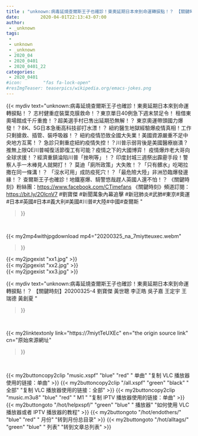 ```yaml
---
title : "unknown:病毒延燒查爾斯王子也確診！東奧延期日本來到命運轉捩點！？ 【關鍵時刻】20200325-4 劉寶傑 黃世聰 李正皓 吳子嘉 王定宇 王瑞德 黃創夏 "
date:        2020-04-01T22:13:43-07:00
author:
 - _unknown
tags:
 - 
 - unknown
 - _unknown
 - 2020_04
 - 2020_0401
 - 2020_0401_22
categories:
 - 2020_0401
#icon:        "fas fa-lock-open"
#resImgTeaser: teaserpics/wikipedia.org/emacs-jokes.png
---
```







{{< mydiv text="unknown:病毒延燒查爾斯王子也確診！東奧延期日本來到命運轉捩點！？ 志村健重症裝葉克膜救命！？東京單日40例急下週末禁足令！ 租借東奧場館成千斤重擔！？超美選手村已售出延期恐無解！？ 東京奧運帶頭國力爆發！？8K、5G日本急衝高科技卻打水漂！？ 紐約醫生地獄經驗爆疫情真相！工作只剩搶救、插管、裝呼吸器！？ 紐約疫情恐致全國大失業！美國資源嚴重不足中央地方互罵！？ 急診只剩重症紐約疫情失控！？川普示弱背後是美國醫療崩潰？ 推無上限QE川普喊復活節復工有可能？疫情之下的大國博弈！ 疫情爆炸老大哥向全球求援！？經濟重鎮淪陷川普「挫咧等」！？ 印度封城三週祭出霹靂手段！警察人手一木棒見人就開打！？ 莫迪「廁所政策」大失敗！？「只有髒水」吃喝拉撒在同一條溝！？ 「沒水可用」成防疫死穴！？「最危險大陸」非洲恐臨爆發邊緣！？ 查爾斯王子也確診！地鐵塞爆、騎警悠哉趕人英國人還不怕！？  《關鍵時刻》粉絲團：https://www.facebook.com/CTimefans 《關鍵時刻》頻道訂閱：https://bit.ly/2OlcnV7  #劉寶傑 #新聞萬象內幕追擊 #新冠肺炎#武肺#東京#奧運#日本#英國#日本#義大利#美國#川普#大陸#中國#查爾斯 "
>}}
<br>


{{< my2mp4withjpgdownload mp4="20200325_na_7miytteuxec.webm"
>}}

{{< my2jpgexist "xx1.jpg" >}}<br>
{{< my2jpgexist "xx2.jpg" >}}<br>
{{< my2jpgexist "xx3.jpg" >}}<br>



{{< mydiv text="unknown:病毒延燒查爾斯王子也確診！東奧延期日本來到命運轉捩點！？ 【關鍵時刻】20200325-4 劉寶傑 黃世聰 李正皓 吳子嘉 王定宇 王瑞德 黃創夏 "
>}}
<br>

{{< my2linktextonly link="https://7miytTeUXEc"
en="the origin source link" cn="原始來源網址"
>}}


<br>


{{< my2buttoncopy2clip "music.xspf"        "blue"   "red"    " 单曲"  "复制 VLC 播放器使用的链接：单曲" >}} {{< my2buttoncopy2clip "/all.xspf"         "green"  "black"  " 全部"  "复制 VLC 播放器使用的链接：全部" >}} {{< my2buttoncopy2clip "music.m3u8"        "blue"   "red"    " M1 "    "复制 IPTV 播放器使用的链接：单曲" >}} {{< my2buttongoto      "/hot/helpxspf/"    "green"  "blue"   " 播放器" "如何使用 VLC 播放器或者 IPTV 播放器的教程" >}} {{< my2buttongoto      "/hot/endothers/"   "blue"   "red"    " 月份"   "转到月份总目录" >}} {{< my2buttongoto      "/hot/alltags/"     "green"  "blue"   " 列表"   "转到文章总列表" >}} 
